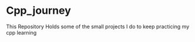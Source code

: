 # Cpp_journey
This Repository Holds some of the small projects I do to keep practicing my cpp learning 

